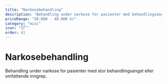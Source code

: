 ```yaml
---
title: "Narkosebehandling"
description: "Behandling under narkose for pasienter med behandlingsangst"
priceRange: "20.000 - 40.000 kr"
category: "misc"
icon: "😴"
order: 41
---
```


# Narkosebehandling

Behandling under narkose for pasienter med stor behandlingsangst eller omfattende inngrep.